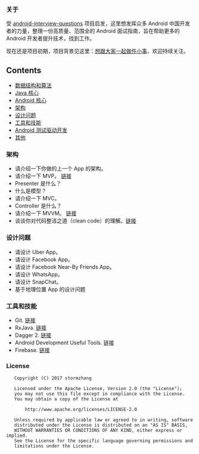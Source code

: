 ### 关于

受 [android-interview-questions](https://github.com/MindorksOpenSource/android-interview-questions) 项目启发，这里想发挥众多 Android 中国开发者的力量，整理一份高质量、范围全的 Android 面试指南，旨在帮助更多的 Android 开发者提升技术，找到工作。

现在还是项目初期，项目背景见这里：[想跟大家一起做件小事](http://mp.weixin.qq.com/s/t038R0bDDZ6dg4bwDoj2cQ)，欢迎持续关注。

## Contents
 * [数据结构和算法](#data-structures-and-algorithms)
 * [Java 核心](#core-java)
 * [Android 核心](#core-android)
 * [架构](#架构)
 * [设计问题](#设计问题)
 * [工具和技能](#工具和技能)
 * [Android 测试驱动开发](#android-test-driven-development)
 * [其他](#others)


### 架构

* 请介绍一下你做的上一个 App 的架构。
* 请介绍一下 MVP。 [链接](https://blog.mindorks.com/essential-guide-for-designing-your-android-app-architecture-mvp-part-1-74efaf1cda40)
* Presenter 是什么？
* 什么是模型？
* 请介绍一下 MVC。
* Controller 是什么？
* 请介绍一下 MVVM。 [链接](https://github.com/MindorksOpenSource/android-mvvm-architecture)
* 谈谈你对代码整洁之道（clean code）的理解。[链接](https://blog.mindorks.com/every-programmer-should-read-this-book-6755dedec78d)


### 设计问题

* 请设计 Uber App。
* 请设计 Facebook App。
* 请设计 Facebook Near-By Friends App。
* 请设计 WhatsApp。
* 请设计 SnapChat。
* 基于地理位置 App 的设计问题 


### 工具和技能

* Git. [链接](https://github.com/git-tips/tips)
* RxJava. [链接](https://blog.mindorks.com/a-complete-guide-to-learn-rxjava-b55c0cea3631)
* Dagger 2. [链接](https://medium.com/p/a-complete-guide-to-learn-dagger-2-b4c7a570d99c)
* Android Development Useful Tools. [链接](https://blog.mindorks.com/android-development-useful-tools-fd73283e82e3)
* Firebase. [链接](https://firebase.google.com/)



### License
```
   Copyright (C) 2017 stormzhang

   Licensed under the Apache License, Version 2.0 (the "License");
   you may not use this file except in compliance with the License.
   You may obtain a copy of the License at

       http://www.apache.org/licenses/LICENSE-2.0

   Unless required by applicable law or agreed to in writing, software
   distributed under the License is distributed on an "AS IS" BASIS,
   WITHOUT WARRANTIES OR CONDITIONS OF ANY KIND, either express or implied.
   See the License for the specific language governing permissions and
   limitations under the License.
```
